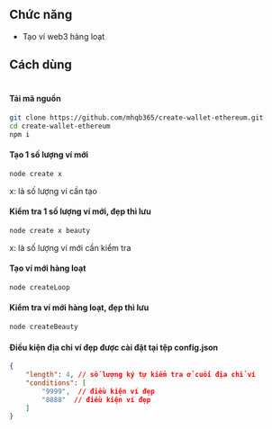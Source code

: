 ## Chức năng
- Tạo ví web3 hàng loạt

## Cách dùng

#

#### Tải mã nguồn

```sh
git clone https://github.com/mhqb365/create-wallet-ethereum.git
cd create-wallet-ethereum
npm i
```

#### Tạo 1 số lượng ví mới

```sh
node create x
```
x: là số lượng ví cần tạo

#### Kiểm tra 1 số lượng ví mới, đẹp thì lưu

```sh
node create x beauty
```
x: là số lượng ví mới cần kiểm tra

#### Tạo ví mới hàng loạt

```sh
node createLoop
```

#### Kiểm tra ví mới hàng loạt, đẹp thì lưu

```sh
node createBeauty
```

#### Điều kiện địa chỉ ví đẹp được cài đặt tại tệp config.json
```json
{
    "length": 4, // số lượng ký tự kiểm tra ở cuối địa chỉ ví
    "conditions": [
        "9999",  // điều kiện ví đẹp
        "8888"  // điều kiện ví đẹp
    ]
}
```